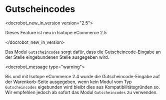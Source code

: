 # Gutscheincodes

<docrobot_new_in_version version="2.5"><p>Dieses Feature ist neu in Isotope eCommerce 2.5</p></docrobot_new_in_version>

Das Modul `Gutscheincodes` sorgt dafür, dass die Gutscheincode-Eingabe an der Stelle eingebundenen Stelle ausgegeben wird.
 
<docrobot_message type="warning">
<p>Bis und mit Isotope eCommerce 2.4 wurde die Gutscheincode-Eingabe auf der Warenkorb-Seite ausgegeben, wenn kein Modul vom Typ <code>Gutscheincodes</code> eigebunden wird bleibt dies aus Kompatibilitätsgründen so. Wir empfehlen jedoch ab sofort das Modul <code>Gutscheincodes</code> zu verwenden.</p>
</docrobot_message>